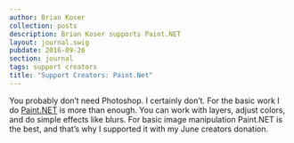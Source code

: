 ```yaml
---
author: Brian Koser
collection: posts
description: Brian Koser supports Paint.NET
layout: journal.swig
pubdate: 2016-09-26
section: journal
tags: support creators
title: "Support Creators: Paint.Net"
---
```

You probably don’t need Photoshop. I certainly don’t. For the basic work I do [Paint.NET](http://www.getpaint.net/index.html) is more than enough. You can work with layers, adjust colors, and do simple effects like blurs. For basic image manipulation Paint.NET is the best, and that’s why I supported it with my June creators donation.